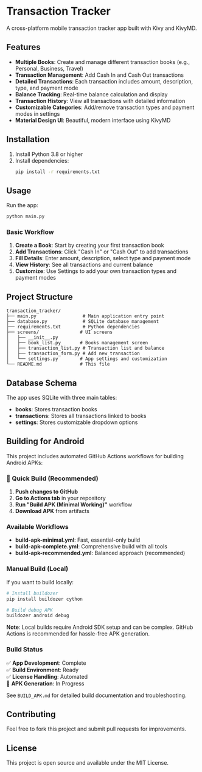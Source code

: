 # Transaction Tracker

A cross-platform mobile transaction tracker app built with Kivy and KivyMD.

## Features

- **Multiple Books**: Create and manage different transaction books (e.g., Personal, Business, Travel)
- **Transaction Management**: Add Cash In and Cash Out transactions
- **Detailed Transactions**: Each transaction includes amount, description, type, and payment mode
- **Balance Tracking**: Real-time balance calculation and display
- **Transaction History**: View all transactions with detailed information
- **Customizable Categories**: Add/remove transaction types and payment modes in settings
- **Material Design UI**: Beautiful, modern interface using KivyMD

## Installation

1. Install Python 3.8 or higher
2. Install dependencies:
   ```bash
   pip install -r requirements.txt
   ```

## Usage

Run the app:

```bash
python main.py
```

### Basic Workflow

1. **Create a Book**: Start by creating your first transaction book
2. **Add Transactions**: Click "Cash In" or "Cash Out" to add transactions
3. **Fill Details**: Enter amount, description, select type and payment mode
4. **View History**: See all transactions and current balance
5. **Customize**: Use Settings to add your own transaction types and payment modes

## Project Structure

```
transaction_tracker/
├── main.py                 # Main application entry point
├── database.py             # SQLite database management
├── requirements.txt        # Python dependencies
├── screens/               # UI screens
│   ├── __init__.py
│   ├── book_list.py       # Books management screen
│   ├── transaction_list.py # Transaction list and balance
│   ├── transaction_form.py # Add new transaction
│   └── settings.py        # App settings and customization
└── README.md              # This file
```

## Database Schema

The app uses SQLite with three main tables:

- **books**: Stores transaction books
- **transactions**: Stores all transactions linked to books
- **settings**: Stores customizable dropdown options

## Building for Android

This project includes automated GitHub Actions workflows for building Android APKs:

### 🚀 Quick Build (Recommended)

1. **Push changes to GitHub**
2. **Go to Actions tab** in your repository
3. **Run "Build APK (Minimal Working)"** workflow
4. **Download APK** from artifacts

### Available Workflows

- **build-apk-minimal.yml**: Fast, essential-only build
- **build-apk-complete.yml**: Comprehensive build with all tools
- **build-apk-recommended.yml**: Balanced approach (recommended)

### Manual Build (Local)

If you want to build locally:

```bash
# Install buildozer
pip install buildozer cython

# Build debug APK
buildozer android debug
```

**Note**: Local builds require Android SDK setup and can be complex. GitHub Actions is recommended for hassle-free APK generation.

### Build Status

✅ **App Development**: Complete  
✅ **Build Environment**: Ready  
✅ **License Handling**: Automated  
🔄 **APK Generation**: In Progress  

See `BUILD_APK.md` for detailed build documentation and troubleshooting.

## Contributing

Feel free to fork this project and submit pull requests for improvements.

## License

This project is open source and available under the MIT License.
